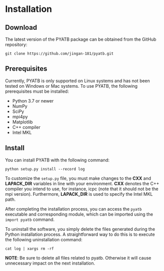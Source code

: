 # Installation

## Download

The latest version of the PYATB package can be obtained from the GitHub repository:

```shell
git clone https://github.com/jingan-181/pyatb.git
```

## Prerequisites

Currently, PYATB is only supported on Linux systems and has not been tested on Windows or Mac systems. To use PYATB, the following prerequisites must be installed:

- Python 3.7 or newer
- NumPy
- SciPy
- mpi4py
- Matplotlib
- C++ compiler
- Intel MKL 

## Install

You can install PYATB with the following command:

```shell
python setup.py install --record log
```

To customize the `setup.py` file, you must make changes to the **CXX** and **LAPACK_DIR** variables in line with your environment. **CXX** denotes the C++ compiler you intend to use, for instance, icpc (note that it should not be the mpi version). Furthermore, **LAPACK_DIR** is used to specify the Intel MKL path.

After completing the installation process, you can access the `pyatb` executable and corresponding module, which can be imported using the `import pyatb` command.

To uninstall the software, you simply delete the files generated during the Python installation process. A straightforward way to do this is to execute the following uninstallation command:

```shell
cat log | xargs rm -rf
```

**NOTE**: Be sure to delete all files related to pyatb. Otherwise it will cause unnecessary impact on the next installation.